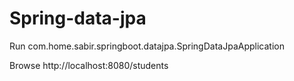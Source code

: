 # Spring-data-jpa


Run com.home.sabir.springboot.datajpa.SpringDataJpaApplication 

Browse http://localhost:8080/students